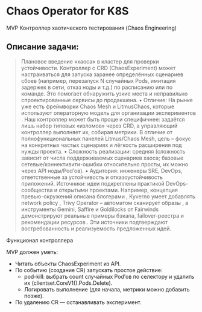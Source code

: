 # Chaos Operator for K8S

MVP Контроллер хаотического тестирования (Chaos Engineering) 
## Описание задачи: 
> Плановое введение «хаоса» в кластер для проверки устойчивости. 
Контроллер с CRD (ChaosExperiment) может настраиваться для запуска заранее определённых сценариев сбоев (например, перезапуск N случайных Pods, имитация задержек в сети, отказ ноды и т.д.) по расписанию или по команде. Это помогает обнаружить узкие места и неправильно спроектированные сервисы до продакшена. • Отличие: На рынке уже есть фреймворки Chaos Mesh и LitmusChaos, которые используют операторную модель для организации экспериментов . Наш контроллер может быть проще и специфичнее: задаётся лишь набор типовых «изломов» через CRD, а управляющий контроллер выполняет их, собирая метрики. В отличие от полнофункциональных панелей Litmus/Chaos Mesh, цель – фокус на конкретных частых сценариях и лёгкость расширения под нужды проекта. • Сложность реализации: средняя (сложность зависит от числа поддерживаемых сценариев хаоса; базовые сетевые/коннективити-ошибки относительно просты, их можно через API ноды/Pod’ов). • Аудитория: инженеры SRE, DevOps, ответственные за устойчивость и отказоустойчивость приложений. Источники: идеи подкреплены практикой DevOps-сообщества и открытыми проектами. Например, концепция превью-окружений описана блогерами , Kyverno умеет добавлять network policy , Trivy Operator – автоматом сканирует образы , а инструменты Gemini, Saffire и Goldilocks от Fairwinds демонстрируют реальные примеры бэкапа, failover-реестра и рекомендации ресурсов . Эти источники подтверждают востребованность и реализуемость предложенных идей.


Функционал контроллера

MVP должен уметь:

- Читать объекты ChaosExperiment из API.
- По событию (создание CR) запускать простое действие:
  - pod-kill: выбрать count случайных Pod’ов по селектору и удалить их (clientset.CoreV1().Pods.Delete).
  - Логировать выполнение (для начала, метрики можно добавить позже).
- По удалению CR — останавливать эксперимент.